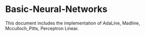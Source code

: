 # Basic-Neural-Networks
This document includes the implementation of AdaLine, Madline, Mcculloch_Pitts, Perceptron Linear.
